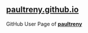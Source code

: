 ## [paultreny.github.io](https://paultreny.github.io)

GitHub User Page of **[paultreny](https://github.com/paultreny)**
